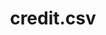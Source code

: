 ---  
schema: chicago  
title: credit.csv  
organization: Production  
notes: Used in 12 lineage(s)  
resources:  
  - name: 072020/credit.csv 
    url: file:/Users/kensu/Customers/Kensu/LoanApproval/PROD/masterdata/prod/072020/credit.csv 
    format : CSV  
  - name: 082020/credit.csv 
    url: file:/Users/kensu/Customers/Kensu/LoanApproval/PROD/masterdata/prod/082020/credit.csv 
    format : CSV  
  - name: 022020/credit.csv 
    url: file:/Users/kensu/Customers/Kensu/LoanApproval/PROD/masterdata/prod/022020/credit.csv 
    format : CSV  
  - name: 092020/credit.csv 
    url: file:/Users/kensu/Customers/Kensu/LoanApproval/PROD/masterdata/prod/092020/credit.csv 
    format : CSV  
  - name: 042020/credit.csv 
    url: file:/Users/kensu/Customers/Kensu/LoanApproval/PROD/masterdata/prod/042020/credit.csv 
    format : CSV  
  - name: 102020/credit.csv 
    url: file:/Users/kensu/Customers/Kensu/LoanApproval/PROD/masterdata/prod/102020/credit.csv 
    format : CSV  
  - name: 112020/credit.csv 
    url: file:/Users/kensu/Customers/Kensu/LoanApproval/PROD/masterdata/prod/112020/credit.csv 
    format : CSV  
  - name: 012020/credit.csv 
    url: file:/Users/kensu/Customers/Kensu/LoanApproval/PROD/masterdata/prod/012020/credit.csv 
    format : CSV  
  - name: 032020/credit.csv 
    url: file:/Users/kensu/Customers/Kensu/LoanApproval/PROD/masterdata/prod/032020/credit.csv 
    format : CSV  
  - name: 052020/credit.csv 
    url: file:/Users/kensu/Customers/Kensu/LoanApproval/PROD/masterdata/prod/052020/credit.csv 
    format : CSV  
  - name: 062020/credit.csv 
    url: file:/Users/kensu/Customers/Kensu/LoanApproval/PROD/masterdata/prod/062020/credit.csv 
    format : CSV  
  - name: 122020/credit.csv 
    url: file:/Users/kensu/Customers/Kensu/LoanApproval/PROD/masterdata/prod/122020/credit.csv 
    format : CSV  
schema_fields: Loan_ID Self_Employed ApplicantIncome CoapplicantIncome Last_name LoanAmount Credit_History Married Loan_Amount_Term Dependents First_name Property_Area Nationality Education Gender  
category:
  - Loan Acceptance Product  
maintainer: User  
maintainer_email: UserMail  
---